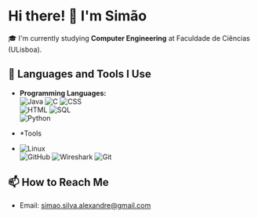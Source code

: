 # Hi there! 👋 I'm Simão

🎓 I'm currently studying **Computer Engineering** at Faculdade de Ciências (ULisboa).  

## 🧠 Languages and Tools I Use

- **Programming Languages:**  
  ![Java](https://img.shields.io/badge/-Java-007396?style=flat&logo=java&logoColor=white)
  ![C](https://img.shields.io/badge/-C-00599C?style=flat&logo=c&logoColor=white)
  ![CSS](https://img.shields.io/badge/-CSS3-1572B6?style=flat&logo=css3&logoColor=white)  
  ![HTML](https://img.shields.io/badge/-HTML5-E34F26?style=flat&logo=html5&logoColor=white)
  ![SQL](https://img.shields.io/badge/-SQL-4479A1?style=flat&logo=postgresql&logoColor=white)  
  ![Python](https://img.shields.io/badge/-Python-3776AB?style=flat&logo=python&logoColor=white)  

- *Tools
- ![Linux](https://img.shields.io/badge/linux-%23000.svg?style=for-the-badge&logo=linux&logoColor=white)  
  ![GitHub](https://img.shields.io/badge/-GitHub-181717?style=flat&logo=github&logoColor=white)
  ![Wireshark](https://img.shields.io/badge/Wireshark-1679A7?style=for-the-badge&logo=wireshark&logoColor=white)
  ![Git](https://img.shields.io/badge/-Git-F05032?style=flat&logo=git&logoColor=white)
  

## 📫 How to Reach Me

- Email: simao.silva.alexandre@gmail.com  

